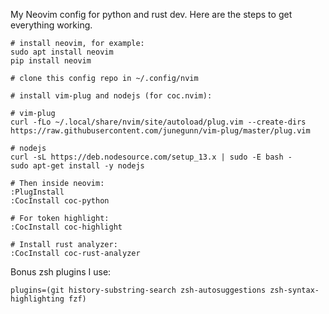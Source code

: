 My Neovim config for python and rust dev. Here are the steps to get everything working.

```
# install neovim, for example:
sudo apt install neovim
pip install neovim

# clone this config repo in ~/.config/nvim

# install vim-plug and nodejs (for coc.nvim):

# vim-plug
curl -fLo ~/.local/share/nvim/site/autoload/plug.vim --create-dirs https://raw.githubusercontent.com/junegunn/vim-plug/master/plug.vim
    
# nodejs
curl -sL https://deb.nodesource.com/setup_13.x | sudo -E bash -
sudo apt-get install -y nodejs

# Then inside neovim:
:PlugInstall
:CocInstall coc-python

# For token highlight:
:CocInstall coc-highlight

# Install rust analyzer:
:CocInstall coc-rust-analyzer

```

Bonus zsh plugins I use:

```
plugins=(git history-substring-search zsh-autosuggestions zsh-syntax-highlighting fzf)
```
